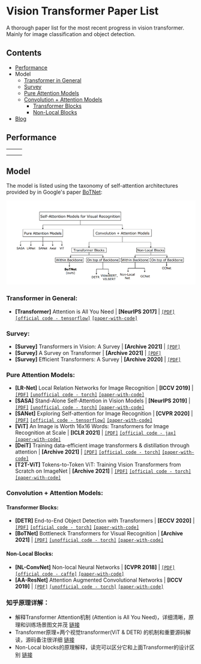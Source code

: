 # Vision Transformer Paper List
A thorough paper list for the most recent progress in vision transformer. Mainly for image classification and object detection.

## Contents

- [Performance](https://github.com/CandiceD17/vision-transformer-paper-list#performance)
- Model
  - [Transformer in General](https://github.com/CandiceD17/vision-transformer-paper-list#transformer-in-general)
  - [Survey](https://github.com/CandiceD17/vision-transformer-paper-list#survey)
  - [Pure Attention Models](https://github.com/CandiceD17/vision-transformer-paper-list#pure-attention-models)
  - [Convolution + Attention Models](https://github.com/CandiceD17/vision-transformer-paper-list#convolution--attention-models)
    - [Transformer Blocks](https://github.com/CandiceD17/vision-transformer-paper-list#transformer-blocks)
    - [Non-Local Blocks](https://github.com/CandiceD17/vision-transformer-paper-list#non-local-blocks)
- [Blog](https://github.com/CandiceD17/vision-transformer-paper-list#%E7%9F%A5%E4%B9%8E%E5%8E%9F%E7%90%86%E8%AF%A6%E8%A7%A3)

## Performance

|      |      |      |
| ---- | ---- | ---- |
|      |      |      |
|      |      |      |
|      |      |      |



## Model

The model is listed using the taxonomy of self-attention architectures provided by in Google's paper [BoTNet](https://github.com/CandiceD17/vision-transformer-paper-list#transformer-blocks):

![taxonomy of self-attention architectures](https://github.com/CandiceD17/vision-transformer-paper-list/blob/master/assets/taxonomy.png)

### Transformer in General:

- **[Transformer]** Attention is All You Need | **[NeurIPS 2017]** | [`[PDF]`](https://arxiv.org/pdf/1706.03762v5.pdf) [`[official code - tensorflow]`](https://github.com/tensorflow/models/tree/master/official/nlp/transformer) [`[paper-with-code]`](https://paperswithcode.com/paper/attention-is-all-you-need)

### Survey:

- **[Survey]** Transformers in Vision: A Survey | **[Archive 2021]** | [`[PDF]`](https://arxiv.org/pdf/2101.01169.pdf) 
- **[Survey]** A Survey on Transformer | **[Archive 2021]** | [`[PDF]`](https://arxiv.org/abs/2012.12556.pdf) 
- **[Survey]** Efficient Transformers: A Survey | **[Archive 2020]** | [`[PDF]`](https://arxiv.org/pdf/2009.06732.pdf) 

### Pure Attention Models:

- **[LR-Net]** Local Relation Networks for Image Recognition | **[ICCV 2019]** | [`[PDF]`](https://arxiv.org/pdf/1904.11491.pdf) [`[unofficial code - torch]`](https://github.com/gan3sh500/local-relational-nets) [`[paper-with-code]`](https://paperswithcode.com/paper/190411491#code)
- **[SASA]** Stand-Alone Self-Attention in Vision Models | **[NeurIPS 2019]** | [`[PDF]`](https://arxiv.org/pdf/1904.11491.pdf) [`[unofficial code - torch]`](https://github.com/leaderj1001/Stand-Alone-Self-Attention) [`[paper-with-code]`](https://paperswithcode.com/paper/stand-alone-self-attention-in-vision-models)
- **[SANet]** Exploring Self-attention for Image Recognition | **[CVPR 2020]** | [`[PDF]`](https://arxiv.org/abs/2004.13621.pdf) [`[official code - tensorflow]`](https://github.com/hszhao/SAN) [`[paper-with-code]`](https://paperswithcode.com/paper/exploring-self-attention-for-image)
- **[ViT]** An Image is Worth 16x16 Words: Transformers for Image Recognition at Scale | **[ICLR 2021]** | [`[PDF]`](https://arxiv.org/pdf/1904.11491.pdf) [`[official code - jax]`](https://github.com/google-research/vision_transformer) [`[paper-with-code]`](https://paperswithcode.com/paper/an-image-is-worth-16x16-words-transformers-1)
- **[DeiT]** Training data-efficient image transformers & distillation through attention | **[Archive 2021]** | [`[PDF]`](https://arxiv.org/abs/2012.12877.pdf) [`[official code - torch]`](https://github.com/facebookresearch/deit) [`[paper-with-code]`](https://paperswithcode.com/paper/training-data-efficient-image-transformers)
- **[T2T-ViT]** Tokens-to-Token ViT: Training Vision Transformers from Scratch on ImageNet | **[Archive 2021]** | [`[PDF]`](https://arxiv.org/pdf/1904.11491.pdf) [`[official code - torch]`](https://github.com/yitu-opensource/T2T-ViT) [`[paper-with-code]`](https://paperswithcode.com/paper/tokens-to-token-vit-training-vision)

### Convolution + Attention Models:

#### Transformer Blocks:


- **[DETR]** End-to-End Object Detection with Transformers | **[ECCV 2020]** | [`[PDF]`](https://arxiv.org/pdf/2005.12872.pdf) [`[official code - torch]`](https://github.com/facebookresearch/detr) [`[paper-with-code]`](https://paperswithcode.com/paper/end-to-end-object-detection-with-transformers)
- **[BoTNet]** Bottleneck Transformers for Visual Recognition  | **[Archive 2021]** | [`[PDF]`](https://arxiv.org/abs/2101.11605.pdf) [`[unofficial code - torch]`](https://github.com/lucidrains/bottleneck-transformer-pytorch) [`[paper-with-code]`](https://paperswithcode.com/paper/bottleneck-transformers-for-visual)

#### Non-Local Blocks:

- **[NL-ConvNet]** Non-local Neural Networks | **[CVPR 2018]** | [`[PDF]`](https://arxiv.org/pdf/1711.07971.pdf) [`[official code - caffe]`](https://github.com/facebookresearch/video-nonlocal-net) [`[paper-with-code]`](https://paperswithcode.com/paper/non-local-neural-networks)
- **[AA-ResNet]** Attention Augmented Convolutional Networks | **[ICCV 2019]** | [`[PDF]`](https://arxiv.org/pdf/1904.09925.pdf) [`[unofficial code - torch]`](https://github.com/leaderj1001/Attention-Augmented-Conv2d) [`[paper-with-code]`](https://paperswithcode.com/paper/190409925)



### 知乎原理详解：

- 解释Transformer Attention机制 (Attention is All You Need)，详细清晰，原理和训练场景图文并茂 [链接](https://zhuanlan.zhihu.com/p/48508221)
- Transformer原理+两个视觉transformer(ViT & DETR) 的机制和重要源码解读，源码备注很详细 [链接](https://zhuanlan.zhihu.com/p/308301901)
- Non-Local blocks的原理解释，读完可以区分它和上面Transformer的设计区别 [链接](https://zhuanlan.zhihu.com/p/33345791)

